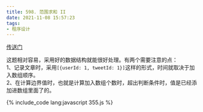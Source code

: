 ```yaml
---
title: 598. 范围求和 II
date: 2021-11-08 15:57:23
tags:
- 程序设计
---
```

[传送门](https://leetcode-cn.com/problems/design-twitter/)

这题相对容易，采用好的数据结构就能很好处理。有两个需要注意的点：   
1、记录文章时，采用`[{userId: 1, tweetId: 1}]`这样的形式，时间就取决于加入数组顺序。   
2、在计算边界值时，也就是计算加入数组个数时，超出判断条件时，值是已经添加进数组里面了的。

{% include_code lang:javascript 355.js %}
